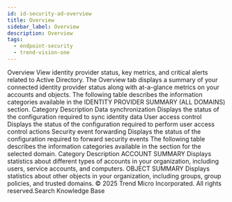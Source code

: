 ```yaml
---
id: id-security-ad-overview
title: Overview
sidebar_label: Overview
description: Overview
tags:
  - endpoint-security
  - trend-vision-one
---
```


 Overview View identity provider status, key metrics, and critical alerts related to Active Directory. The Overview tab displays a summary of your connected identity provider status along with at-a-glance metrics on your accounts and objects. The following table describes the information categories available in the IDENTITY PROVIDER SUMMARY (ALL DOMAINS) section. Category Description Data synchronization Displays the status of the configuration required to sync identity data User access control Displays the status of the configuration required to perform user access control actions Security event forwarding Displays the status of the configuration required to forward security events The following table describes the information categories available in the section for the selected domain. Category Description ACCOUNT SUMMARY Displays statistics about different types of accounts in your organization, including users, service accounts, and computers. OBJECT SUMMARY Displays statistics about other objects in your organization, including groups, group policies, and trusted domains. © 2025 Trend Micro Incorporated. All rights reserved.Search Knowledge Base